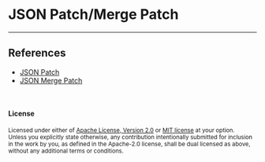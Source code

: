 # JSON Patch/Merge Patch

---

## References

- [JSON Patch](https://tools.ietf.org/html/rfc6902)
- [JSON Merge Patch](https://tools.ietf.org/html/rfc7396)

<br>

#### License

<sup>
Licensed under either of <a href="LICENSE-APACHE">Apache License, Version
2.0</a> or <a href="LICENSE-MIT">MIT license</a> at your option.
</sup>

<br>

<sub>
Unless you explicitly state otherwise, any contribution intentionally submitted
for inclusion in the work by you, as defined in the Apache-2.0 license, shall be
dual licensed as above, without any additional terms or conditions.
</sub>
